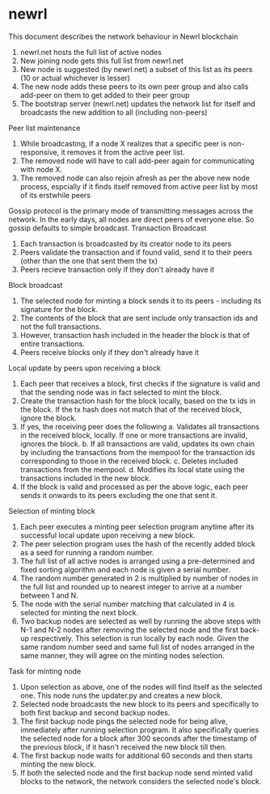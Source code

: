 # newrl
This document describes the network behaviour in Newrl blockchain

1. newrl.net hosts the full list of active nodes
2. New joining node gets this full list from newrl.net
3. New node is suggested (by newrl.net) a subset of this list as its peers (10 or actual whichever is lesser)
4. The new node adds these peers to its own peer group and also calls add-peer on them to get added to their peer group
5. The bootstrap server (newrl.net) updates the network list for itself and broadcasts the new addition to all (including non-peers)

Peer list maintenance
1. While broadcasting, if a node X realizes that a specific peer is non-responsive, it removes it from the active peer list.
2. The removed node will have to call add-peer again for communicating with node X.
3. The removed node can also rejoin afresh as per the above new node process, espcially if it finds itself removed from active peer list by most of its erstwhile peers

Gossip protocol is the primary mode of transmitting messages across the network. In the early days, all nodes are direct peers of everyone else. So gossip defaults to simple broadcast.
Transaction Broadcast
1. Each transaction is broadcasted by its creator node to its peers
2. Peers validate the transaction and if found valid, send it to their peers (other than the one that sent them the tx)
3. Peers recieve transaction only if they don't already have it

Block broadcast
1. The selected node for minting a block sends it to its peers - including its signature for the block.
2. The contents of the block that are sent include only transaction ids and not the full transactions.
3. However, transaction hash included in the header the block is that of entire transactions.
4. Peers receive blocks only if they don't already have it

Local update by peers upon receiving a block
1. Each peer that receives a block, first checks if the signature is valid and that the sending node was in fact selected to mint the block.
2. Create the transaction hash for the block locally, based on the tx ids in the block. If the tx hash does not match that of the received block, ignore the block.
3. If yes, the receiving peer does the following
    a. Validates all transactions in the received block, locally. If one or more transactions are invalid, ignores the block.
    b. If all transactions are valid, updates its own chain by including the transactions from the mempool for the transaction ids corresponding to those in the received block.
    c. Deletes included transactions from the mempool.
    d. Modifies its local state using the transactions included in the new block.
4. If the block is valid and processed as per the above logic, each peer sends it onwards to its peers excluding the one that sent it.

Selection of minting block
1. Each peer executes a minting peer selection program anytime after its successful local update upon receiving a new block.
2. The peer selection program uses the hash of the recently added block as a seed for running a random number.
3. The full list of all active nodes is arranged using a pre-determined and fixed sorting algorithm and each node is given a serial number.
4. The random number generated in 2 is multiplied by number of nodes in the full list and rounded up to nearest integer to arrive at a number between 1 and N.
5. The node with the serial number matching that calculated in 4 is selected for minting the next block.
6. Two backup nodes are selected as well by running the above steps with N-1 and N-2 nodes after removing the selected node and the first back-up respectively.
This selection is run locally by each node. Given the same random number seed and same full list of nodes arranged in the same manner, they will agree on the minting nodes selection.

Task for minting node
1. Upon selection as above, one of the nodes will find itself as the selected one. This node runs the updater.py and creates a new block.
2. Selected node broadcasts the new block to its peers and specifically to both first backup and second backup nodes.
3. The first backup node pings the selected node for being alive, immediately after running selection program. It also specifically queries the selected node for a block after 300 seconds after the timestamp of the previous block, if it hasn't received the new block till then.
4. The first backup node waits for additional 60 seconds and then starts minting the new block.
5. If both the selected node and the first backup node send minted valid blocks to the network, the network considers the selected node's block.
